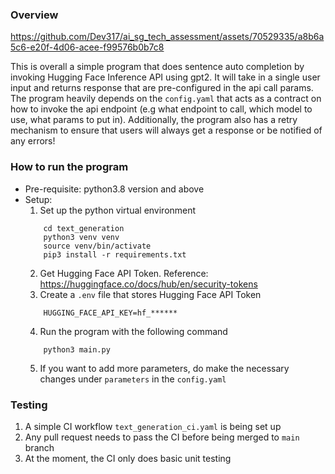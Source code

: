 ### Overview


https://github.com/Dev317/ai_sg_tech_assessment/assets/70529335/a8b6a5c6-e20f-4d06-acee-f99576b0b7c8


This is overall a simple program that does sentence auto completion by invoking Hugging Face Inference API using gpt2.
It will take in a single user input and returns response that are pre-configured in the api call params. The program heavily depends on the `config.yaml` that acts as a contract on how to invoke the api endpoint (e.g what endpoint to call, which model to use, what params to put in). Additionally, the program also has a retry mechanism to ensure that users will always get a response or be notified of any errors!

### How to run the program
- Pre-requisite: python3.8 version and above
- Setup:
    1. Set up the python virtual environment
    ````
        cd text_generation
        python3 venv venv
        source venv/bin/activate
        pip3 install -r requirements.txt
    ````
    2. Get Hugging Face API Token. Reference: https://huggingface.co/docs/hub/en/security-tokens
    3. Create a `.env` file that stores Hugging Face API Token
    ```
        HUGGING_FACE_API_KEY=hf_******
    ```
    4. Run the program with the following command
    ```
        python3 main.py
    ```
    5. If you want to add more parameters, do make the necessary changes under `parameters` in the `config.yaml`

### Testing
1. A simple CI workflow `text_generation_ci.yaml` is being set up
2. Any pull request needs to pass the CI before being merged to `main` branch
3. At the moment, the CI only does basic unit testing

